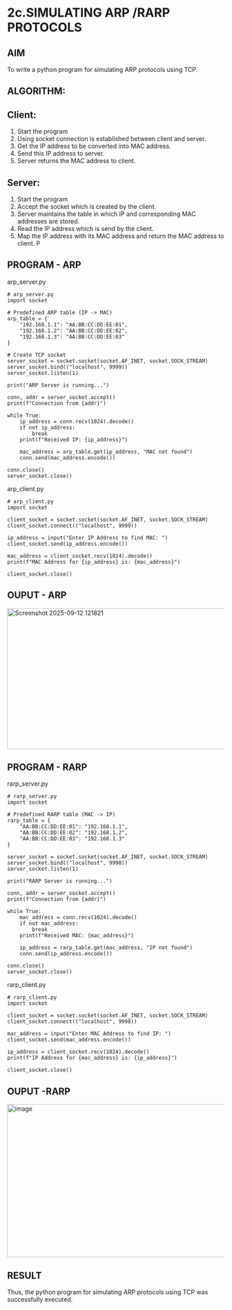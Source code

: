 # 2c.SIMULATING ARP /RARP PROTOCOLS
## AIM
To write a python program for simulating ARP protocols using TCP.
## ALGORITHM:
## Client:
1. Start the program
2. Using socket connection is established between client and server.
3. Get the IP address to be converted into MAC address.
4. Send this IP address to server.
5. Server returns the MAC address to client.
## Server:
1. Start the program
2. Accept the socket which is created by the client.
3. Server maintains the table in which IP and corresponding MAC addresses are
stored.
4. Read the IP address which is send by the client.
5. Map the IP address with its MAC address and return the MAC address to client.
P
## PROGRAM - ARP
arp_server.py
```
# arp_server.py
import socket

# Predefined ARP table (IP -> MAC)
arp_table = {
    "192.168.1.1": "AA:BB:CC:DD:EE:01",
    "192.168.1.2": "AA:BB:CC:DD:EE:02",
    "192.168.1.3": "AA:BB:CC:DD:EE:03"
}

# Create TCP socket
server_socket = socket.socket(socket.AF_INET, socket.SOCK_STREAM)
server_socket.bind(("localhost", 9999))
server_socket.listen(1)

print("ARP Server is running...")

conn, addr = server_socket.accept()
print(f"Connection from {addr}")

while True:
    ip_address = conn.recv(1024).decode()
    if not ip_address:
        break
    print(f"Received IP: {ip_address}")

    mac_address = arp_table.get(ip_address, "MAC not found")
    conn.send(mac_address.encode())

conn.close()
server_socket.close()
```
arp_client.py
```
# arp_client.py
import socket

client_socket = socket.socket(socket.AF_INET, socket.SOCK_STREAM)
client_socket.connect(("localhost", 9999))

ip_address = input("Enter IP Address to find MAC: ")
client_socket.send(ip_address.encode())

mac_address = client_socket.recv(1024).decode()
print(f"MAC Address for {ip_address} is: {mac_address}")

client_socket.close()
```
## OUPUT - ARP
<img width="1856" height="326" alt="Screenshot 2025-09-12 121821" src="https://github.com/user-attachments/assets/a06220d9-6a07-4e08-9fae-32515dab19cd" />

## PROGRAM - RARP
rarp_server.py
```
# rarp_server.py
import socket

# Predefined RARP table (MAC -> IP)
rarp_table = {
    "AA:BB:CC:DD:EE:01": "192.168.1.1",
    "AA:BB:CC:DD:EE:02": "192.168.1.2",
    "AA:BB:CC:DD:EE:03": "192.168.1.3"
}

server_socket = socket.socket(socket.AF_INET, socket.SOCK_STREAM)
server_socket.bind(("localhost", 9998))
server_socket.listen(1)

print("RARP Server is running...")

conn, addr = server_socket.accept()
print(f"Connection from {addr}")

while True:
    mac_address = conn.recv(1024).decode()
    if not mac_address:
        break
    print(f"Received MAC: {mac_address}")

    ip_address = rarp_table.get(mac_address, "IP not found")
    conn.send(ip_address.encode())

conn.close()
server_socket.close()
```
rarp_client.py
```
# rarp_client.py
import socket

client_socket = socket.socket(socket.AF_INET, socket.SOCK_STREAM)
client_socket.connect(("localhost", 9998))

mac_address = input("Enter MAC Address to find IP: ")
client_socket.send(mac_address.encode())

ip_address = client_socket.recv(1024).decode()
print(f"IP Address for {mac_address} is: {ip_address}")

client_socket.close()
```
## OUPUT -RARP
<img width="1843" height="354" alt="image" src="https://github.com/user-attachments/assets/a6e9afc3-5b97-468f-843d-e4d19d19d928" />

## RESULT
Thus, the python program for simulating ARP protocols using TCP was successfully 
executed.

